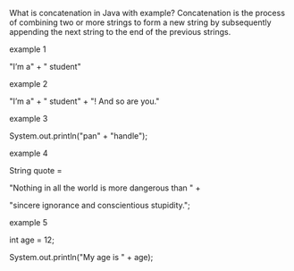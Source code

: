 What is concatenation in Java with example?
Concatenation is the process of combining two or more strings to form a new string by subsequently appending the next string to the end of the previous strings.

example 1

"I’m a" + " student"



example 2

"I’m a" + " student" + "! And so are you."



example 3

System.out.println("pan" + "handle");



example 4

String quote =

"Nothing in all the world is more dangerous than " +

"sincere ignorance and conscientious stupidity."; 



example 5

int age = 12;

System.out.println("My age is " + age);
